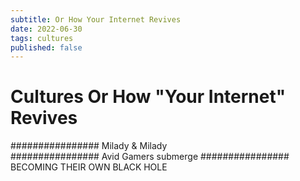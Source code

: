 ```yaml
---
subtitle: Or How Your Internet Revives
date: 2022-06-30
tags: cultures
published: false
---
```


# Cultures Or How "Your Internet" Revives

################ Milady & Milady  
################ Avid Gamers submerge
################ BECOMING THEIR OWN BLACK HOLE